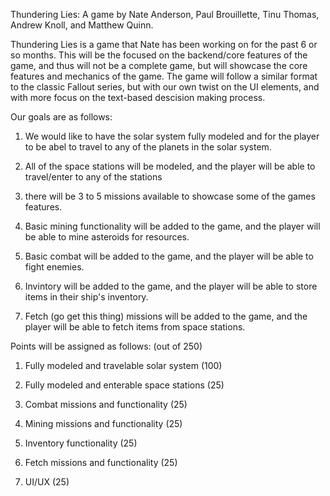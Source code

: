 Thundering Lies: A game by Nate Anderson, Paul Brouillette, Tinu Thomas, Andrew Knoll, and Matthew Quinn.

Thundering Lies is a game that Nate has been working on for the past 6 or so months. This will be the focused on the backend/core features of the game, and thus will not be a complete game, but will showcase the core features and mechanics of the game.
The game will follow a similar format to the classic Fallout series, but with our own twist on the UI elements, and with more focus on the text-based descision making process.

Our goals are as follows:

1. We would like to have the solar system fully modeled and for the player to be abel to travel to any of the planets in the solar system.

2. All of the space stations will be modeled, and the player will be able to travel/enter to any of the stations

3. there will be 3 to 5 missions available to showcase some of the games features.

4. Basic mining functionality will be added to the game, and the player will be able to mine asteroids for resources.

5. Basic combat will be added to the game, and the player will be able to fight enemies.

6. Invintory will be added to the game, and the player will be able to store items in their ship's inventory.

7. Fetch (go get this thing) missions will be added to the game, and the player will be able to fetch items from space stations.


Points will be assigned as follows: (out of 250)

1. Fully modeled and travelable solar system (100)

2. Fully modeled and enterable space stations (25)

3. Combat missions and functionality (25)

4. Mining missions and functionality (25)

5. Inventory functionality (25)

6. Fetch missions and functionality (25)

7. UI/UX (25)